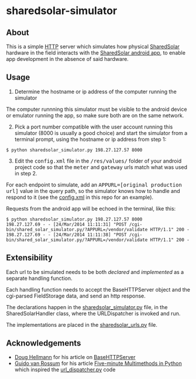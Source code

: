# sharedsolar-simulator

## About

This is a simple [HTTP](http://en.wikipedia.org/wiki/Http) server which simulates how physical [SharedSolar](http://sharedsolar.org/) hardware in the field interacts with the [SharedSolar android app](https://github.com/SEL-Columbia/sharedsolar-android), to enable app development in the absence of said hardware.

## Usage

1. Determine the hostname or ip address of the computer running the simulator

  The computer runnning this simulator must be visible to the android device or emulator running the app, so make sure both are on the same network.

2. Pick a port number compatible with the user account running this simulator (8000 is usually a good choice) and start the simulator from a terminal prompt, using the hostname or ip address from step 1:

  ```
$ python sharedsolar_simulator.py 198.27.127.57 8000
```

3. Edit the <tt>config.xml</tt> file in the <tt>/res/values/</tt> folder of your android project code so that the <tt>meter</tt> and <tt>gateway</tt> urls match what was used in step 2.

  For each endpoint to simulate, add an <tt>APPURL=[original production url]</tt> value in the query path, so the simulator knows how to handle and respond to it (see the [config.xml](config.xml) in this repo for an example).

  Requests from the android app will be echoed in the terminal, like this:

  ```
$ python sharedsolar_simulator.py 198.27.127.57 8000
198.27.127.69 - - [24/Mar/2014 11:11:31] "POST /cgi-bin/shared_solar_simulator.py/?APPURL=/vendor/validate HTTP/1.1" 200 -
198.27.127.69 - - [24/Mar/2014 11:11:38] "POST /cgi-bin/shared_solar_simulator.py/?APPURL=/vendor/validate HTTP/1.1" 200 -
```

## Extensibility

Each url to be simulated needs to be both *declared* and *implemented* as a separate handling function.

Each handling function needs to accept the BaseHTTPServer object and the cgi-parsed FieldStorage data, and send an http response.

The declarations happen in the [sharedsolar_simulator.py](sharedsolar_simulator.py) file, in the SharedSolarHandler class,
where the URLDispatcher is invoked and run.

The implementations are placed in the [sharedsolar_urls.py](sharedsolar_urls.py) file.


## Acknowledgements

* [Doug Hellmann](http://www.doughellmann.com/) for his article on [BaseHTTPServer](http://pymotw.com/2/BaseHTTPServer/)
* [Guido van Rossum](http://www.python.org/~guido/) for his article [Five-minute Multimethods in Python](http://www.artima.com/weblogs/viewpost.jsp?thread=101605) which inspired the [url_dispatcher.py](url_dispatcher.py) code
